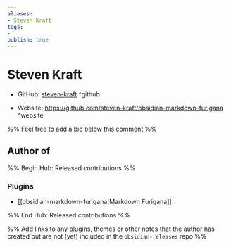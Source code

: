 ```yaml
---
aliases:
- Steven Kraft
tags:
- 
publish: true
---
```


# Steven Kraft

- GitHub: [steven-kraft](https://github.com/steven-kraft/) ^github
<!-- - Discord: `@` ^discord-->
- Website: <https://github.com/steven-kraft/obsidian-markdown-furigana> ^website
<!-- - [[Publish sites|Publish site]]: ^publish-->

%% Feel free to add a bio below this comment %%


## Author of

%% Begin Hub: Released contributions %%
### Plugins
- [[obsidian-markdown-furigana|Markdown Furigana]]

%% End Hub: Released contributions %%

%% Add links to any plugins, themes or other notes that the author has created but are not (yet) included in the `obsidian-releases` repo %%

<!--
### Unlisted plugins

- 
-->

<!--
### Others

- 
-->

<!--
## Sponsor this author

- [[GitHub sponsors]]: [Sponsor @steven-kraft on GitHub Sponsors](https://github.com/sponsors/steven-kraft) ^github-sponsor
- [[Buy me a coffee]]: ^buy-me-a-coffee
- [[PayPal]]: ^paypal
- [[Patreon]]: ^patreon

-->

<!--
## Follow this author

- [[YouTube Channels|On YouTube]]: ^youtube
- Twitter: ^twitter
- ...
-->